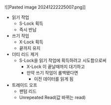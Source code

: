 ![[Pasted image 20241222225007.png]]
- 읽기 작업
	- S-Lock 획득
	- 즉시 반납
- 쓰기 작업
	- X-Lock 획득
	- 끝까지 유지
- 더티 리드 제거
	- S-Lock을 읽기 작업에 획득하려고 시도함으로써
		- X-Lock 이 끝날때까지 대기하고
		- 만약 쓰기 작업이 롤백됐다면
			- 이전 데이터를 읽게 됨
- 트레이드 오프
	- 팬텀 리드
	- Unrepeated Read(값 바뀌는 read)